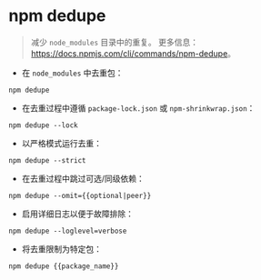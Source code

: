 # npm dedupe

> 减少 `node_modules` 目录中的重复。
> 更多信息：<https://docs.npmjs.com/cli/commands/npm-dedupe>。

- 在 `node_modules` 中去重包：

`npm dedupe`

- 在去重过程中遵循 `package-lock.json` 或 `npm-shrinkwrap.json`：

`npm dedupe --lock`

- 以严格模式运行去重：

`npm dedupe --strict`

- 在去重过程中跳过可选/同级依赖：

`npm dedupe --omit={{optional|peer}}`

- 启用详细日志以便于故障排除：

`npm dedupe --loglevel=verbose`

- 将去重限制为特定包：

`npm dedupe {{package_name}}`